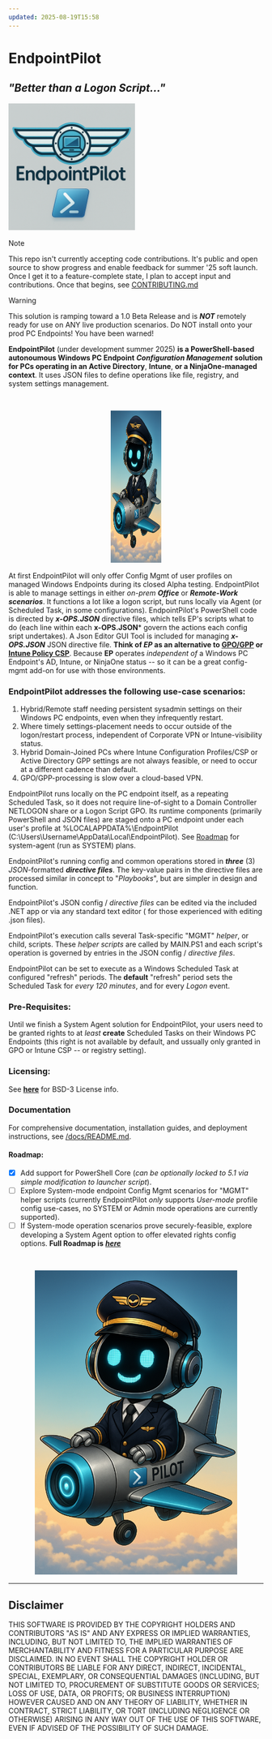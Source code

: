 ```yaml
---
updated: 2025-08-19T15:58
---
```

# EndpointPilot

## _"Better than a Logon Script..."_

<img src="https://github.com/J-DubApps/EndpointPilot/blob/main/images/Endpoint-Pilot-logo.png" width="250" height="250" />


> [!NOTE]
> This repo isn't currently accepting code contributions. It's public and open source to show progress and
> enable feedback for summer '25 soft launch. Once I get it to a feature-complete state, I plan to accept input and contributions.  Once that begins, see [CONTRIBUTING.md](CONTRIBUTING.md)

> [!WARNING]
> This solution is ramping toward a 1.0 Beta Release and is ***NOT*** remotely ready for use on ANY live production scenarios. Do NOT install onto your prod PC Endpoints! You have been warned!

**EndpointPilot** (under development summer 2025) **is a PowerShell-based autonoumous Windows PC Endpoint** ***Configuration Management*** **solution for PCs operating in an Active Directory**, **Intune**, **or a NinjaOne-managed context**.  It uses JSON files to define operations like file, registry, and system settings management.  

<br />
<p align="center">
    <img src="https://github.com/J-DubApps/EndpointPilot/blob/main/images/EndpointPilot.png" width="100" height="300" />
</p>


At first EndpointPilot will only offer Config Mgmt of user profiles on managed Windows Endpoints during its closed Alpha testing.  EndpointPilot is able to manage settings in either *on-prem* ***Office*** or ***Remote-Work scenarios***. It functions a lot like a logon script, but runs locally via Agent (or Scheduled Task, in some configurations).  EndpointPilot's PowerShell code is directed by ***x-OPS.JSON*** directive files, which tells EP's scripts what to do (each line within each **x-OPS.JSON*** govern the actions each config sript undertakes).  A Json Editor GUI Tool is included for managing ***x-OPS.JSON*** JSON directive file.  **Think of *EP* as an alternative to [GPO/GPP](https://learn.microsoft.com/en-us/windows-server/identity/ad-ds/manage/group-policy/group-policy-processing) or [Intune Policy CSP](https://learn.microsoft.com/en-us/windows/client-management/mdm/policy-configuration-service-provider)**.  Because **EP** operates *independent of* a Windows PC Endpoint's AD, Intune, or NinjaOne status -- so it can be a great config-mgmt add-on for use with those environments.

### EndpointPilot addresses the following use-case scenarios:

1. Hybrid/Remote staff needing persistent sysadmin settings on their Windows PC endpoints, even when they infrequently restart.
2. Where timely settings-placement needs to occur outside of the logon/restart process, independent of Corporate VPN or Intune-visibility status.
3. Hybrid Domain-Joined PCs where Intune Configuration Profiles/CSP or Active Directory GPP settings are not always feasible, or need to occur at a different cadence than default.
4. GPO/GPP-processing is slow over a cloud-based VPN. 

EndpointPilot runs locally on the PC endpoint itself, as a repeating Scheduled Task, so it does not require line-of-sight to a Domain Controller NETLOGON share or a Logon Script GPO. Its runtime components (primarily PowerShell and JSON files) are staged onto a PC endpoint under each user's profile at %LOCALAPPDATA%\EndpointPilot (C:\Users\Username\AppData\Local\EndpointPilot).  See [Roadmap](#roadmap) for system-agent (run as SYSTEM) plans.

EndpointPilot's running config and common operations stored in ***three*** (3) *JSON*-formatted ***directive files***.  The key-value pairs in the directive files are processed similar in concept to "*Playbooks*", but are simpler in design and function.  

EndpointPilot's JSON config / *directive files* can be edited via the included .NET app or via any standard text editor ( for those experienced with editing .json files).

EndpointPilot's execution calls several Task-specific "MGMT" *helper*, or child, scripts.  These *helper scripts* are called by MAIN.PS1 and each script's operation is governed by entries in the JSON config / *directive files*.

EndpointPilot can be set to execute as a Windows Scheduled Task at configured "refresh" periods.  The **default** "refresh" period sets the Scheduled Task for *every 120 minutes*, and for every *Logon* event.

### Pre-Requisites:

Until we finish a System Agent solution for EndpointPilot, your users need to be granted rights to at *least* **create** Scheduled Tasks on their Windows PC Endpoints (this right is not available by default, and ussually only granted in GPO or Intune CSP -- or registry setting).


### Licensing: 

See [**here**](https://github.com/J-DubApps/EndpointPilot?tab=BSD-3-Clause-1-ov-file#) for BSD-3 License info.

### Documentation

For comprehensive documentation, installation guides, and deployment instructions, see [/docs/README.md](docs/README.md).

 <a id="roadmap"></a>

#### Roadmap:

- [X] Add support for PowerShell Core (*can be optionally locked to 5.1 via simple modification to launcher script*).
- [ ] Explore System-mode endpoint Config Mgmt scenarios for "MGMT" helper scripts (currently EndpointPilot *only* supports *User-mode* profile config use-cases, no SYSTEM or Admin mode operations are currently supported).
- [ ] If System-mode operation scenarios prove securely-feasible, explore developing a System Agent option to offer elevated rights config options.
**Full Roadmap is** [***here***](https://github.com/J-DubApps/EndpointPilot/blob/main/PlanningDocs/ProjectPlan.md) 
<br />
<p align="center">
    <img src="https://github.com/J-DubApps/EndpointPilot/blob/main/images/EndpointPilot.png" width="400" height="600" />
</p>

---

## Disclaimer

THIS SOFTWARE IS PROVIDED BY THE COPYRIGHT HOLDERS AND CONTRIBUTORS "AS IS"
AND ANY EXPRESS OR IMPLIED WARRANTIES, INCLUDING, BUT NOT LIMITED TO, THE
IMPLIED WARRANTIES OF MERCHANTABILITY AND FITNESS FOR A PARTICULAR PURPOSE ARE
DISCLAIMED. IN NO EVENT SHALL THE COPYRIGHT HOLDER OR CONTRIBUTORS BE LIABLE
FOR ANY DIRECT, INDIRECT, INCIDENTAL, SPECIAL, EXEMPLARY, OR CONSEQUENTIAL
DAMAGES (INCLUDING, BUT NOT LIMITED TO, PROCUREMENT OF SUBSTITUTE GOODS OR
SERVICES; LOSS OF USE, DATA, OR PROFITS; OR BUSINESS INTERRUPTION) HOWEVER
CAUSED AND ON ANY THEORY OF LIABILITY, WHETHER IN CONTRACT, STRICT LIABILITY,
OR TORT (INCLUDING NEGLIGENCE OR OTHERWISE) ARISING IN ANY WAY OUT OF THE USE
OF THIS SOFTWARE, EVEN IF ADVISED OF THE POSSIBILITY OF SUCH DAMAGE.
